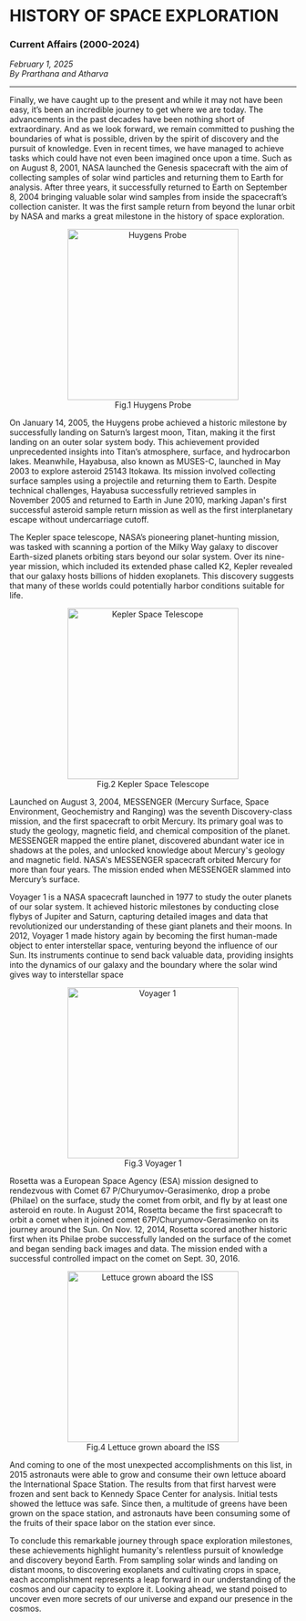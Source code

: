 # HISTORY OF SPACE EXPLORATION

### Current Affairs (2000-2024)

*February 1, 2025*  
*By Prarthana and Atharva*

---

Finally, we have caught up to the present and while it may not have been easy, it’s been an incredible journey to get where we are today. The advancements in the past decades have been nothing short of extraordinary. And as we look forward, we remain committed to pushing the boundaries of what is possible, driven by the spirit of discovery and the pursuit of knowledge. Even in recent times, we have managed to achieve tasks which could have not even been imagined once upon a time. Such as on August 8, 2001, NASA launched the Genesis spacecraft with the aim of collecting samples of solar wind particles and returning them to Earth for analysis. After three years, it successfully returned to Earth on September 8, 2004 bringing valuable solar wind samples from inside the spacecraft’s collection canister. It was the first sample return from beyond the lunar orbit by NASA and marks a great milestone in the history of space exploration.

<div style="text-align: center;">
  <img src="https://assets.science.nasa.gov/dynamicimage/assets/science/psd/solar/2023/07/71_Huygens_768.jpg?w=1536&format=webp&fit=clip&crop=faces%2Cfocalpoint" alt="Huygens Probe" style="width:300px; height:auto;">
  <br>
Fig.1 Huygens Probe
</div>

On January 14, 2005, the Huygens probe achieved a historic milestone by successfully landing on Saturn’s largest moon, Titan, making it the first landing on an outer solar system body. This achievement provided unprecedented insights into Titan’s atmosphere, surface, and hydrocarbon lakes. Meanwhile, Hayabusa, also known as MUSES-C, launched in May 2003 to explore asteroid 25143 Itokawa. Its mission involved collecting surface samples using a projectile and returning them to Earth. Despite technical challenges, Hayabusa successfully retrieved samples in November 2005 and returned to Earth in June 2010, marking Japan's first successful asteroid sample return mission as well as the first interplanetary escape without undercarriage cutoff.

The Kepler space telescope, NASA’s pioneering planet-hunting mission, was tasked with scanning a portion of the Milky Way galaxy to discover Earth-sized planets orbiting stars beyond our solar system. Over its nine-year mission, which included its extended phase called K2, Kepler revealed that our galaxy hosts billions of hidden exoplanets. This discovery suggests that many of these worlds could potentially harbor conditions suitable for life. 


<div style="text-align: center;">
  <img src="https://cdn.mos.cms.futurecdn.net/JXcRwYnfXCGj3rDvjmnuoh.jpg" alt="Kepler Space Telescope" style="width:300px; height:auto;">
  <br>
Fig.2 Kepler Space Telescope
</div>

Launched on August 3, 2004, MESSENGER (Mercury Surface, Space Environment, Geochemistry and Ranging) was the seventh Discovery-class mission, and the first spacecraft to orbit Mercury. Its primary goal was to study the geology, magnetic field, and chemical composition of the planet. MESSENGER mapped the entire planet, discovered abundant water ice in shadows at the poles, and unlocked knowledge about Mercury's geology and magnetic field. NASA's MESSENGER spacecraft orbited Mercury for more than four years. The mission ended when MESSENGER slammed into Mercury’s surface.

Voyager 1 is a NASA spacecraft launched in 1977 to study the outer planets of our solar system. It achieved historic milestones by conducting close flybys of Jupiter and Saturn, capturing detailed images and data that revolutionized our understanding of these giant planets and their moons. In 2012, Voyager 1 made history again by becoming the first human-made object to enter interstellar space, venturing beyond the influence of our Sun. Its instruments continue to send back valuable data, providing insights into the dynamics of our galaxy and the boundary where the solar wind gives way to interstellar space

<div style="text-align: center;">
  <img src="https://upload.wikimedia.org/wikipedia/commons/thumb/6/60/Voyager_spacecraft_model.png/390px-Voyager_spacecraft_model.png" alt="Voyager 1" style="width:300px; height:auto;">
  <br>
Fig.3 Voyager 1
</div>


Rosetta was a European Space Agency (ESA) mission designed to rendezvous with Comet 67 P/Churyumov-Gerasimenko, drop a probe (Philae) on the surface, study the comet from orbit, and fly by at least one asteroid en route. In August 2014, Rosetta became the first spacecraft to orbit a comet when it joined comet 67P/Churyumov-Gerasimenko on its journey around the Sun. On Nov. 12, 2014, Rosetta scored another historic first when its Philae probe successfully landed on the surface of the comet and began sending back images and data. The mission ended with a successful controlled impact on the comet on Sept. 30, 2016.


<div style="text-align: center;">
  <img src="https://i.guim.co.uk/img/media/31a9b427db5a5120a5e91c875ac5c588b41f0a8c/0_0_4928_2957/master/4928.jpg?width=620&dpr=2&s=none&crop=none" alt="Lettuce grown aboard the ISS" style="width:300px; height:auto;">
  <br>
Fig.4 Lettuce grown aboard the ISS
</div>


And coming to one of the most unexpected accomplishments on this list, in 2015 astronauts were able to grow and consume their own lettuce aboard the International Space Station. The results from that first harvest were frozen and sent back to Kennedy Space Center for analysis. Initial tests showed the lettuce was safe. Since then, a multitude of greens have been grown on the space station, and astronauts have been consuming some of the fruits of their space labor on the station ever since.

To conclude this remarkable journey through space exploration milestones, these achievements highlight humanity's relentless pursuit of knowledge and discovery beyond Earth. From sampling solar winds and landing on distant moons, to discovering exoplanets and cultivating crops in space, each accomplishment represents a leap forward in our understanding of the cosmos and our capacity to explore it. Looking ahead, we stand poised to uncover even more secrets of our universe and expand our presence in the cosmos.



